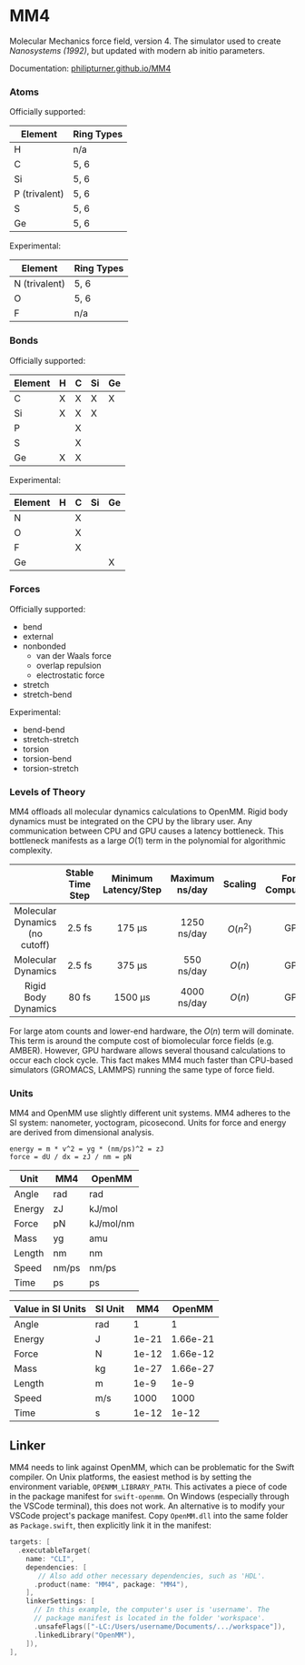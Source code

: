 # MM4

Molecular Mechanics force field, version 4. The simulator used to create _Nanosystems (1992)_, but updated with modern ab initio parameters.

Documentation: [philipturner.github.io/MM4](https://philipturner.github.io/MM4)

### Atoms

Officially supported:

| Element | Ring Types |
| ------- | ---------- |
| H             | n/a  |
| C             | 5, 6 |
| Si            | 5, 6 |
| P (trivalent) | 5, 6 |
| S             | 5, 6 |
| Ge            | 5, 6 |

Experimental:

| Element | Ring Types |
| ------- | ---------- |
| N (trivalent) | 5, 6 |
| O             | 5, 6 |
| F             | n/a  |

### Bonds

Officially supported:

| Element | H | C | Si | Ge |
| ------- | - | - | -- | -- |
| C       | X | X | X  | X  |
| Si      | X | X | X  |    |
| P       |   | X |    |    |
| S       |   | X |    |    |
| Ge      | X | X |    |    |

Experimental:

| Element | H | C | Si | Ge |
| ------- | - | - | -- | -- |
| N       |   | X |    |    |
| O       |   | X |    |    |
| F       |   | X |    |    |
| Ge      |   |   |    | X  |

### Forces

Officially supported:
- bend
- external
- nonbonded
  - van der Waals force
  - overlap repulsion
  - electrostatic force
- stretch
- stretch-bend

Experimental:
- bend-bend
- stretch-stretch
- torsion
- torsion-bend
- torsion-stretch

### Levels of Theory

MM4 offloads all molecular dynamics calculations to OpenMM. Rigid body dynamics must be integrated on the CPU by the library user. Any communication between CPU and GPU causes a latency bottleneck. This bottleneck manifests as a large $O(1)$ term in the polynomial for algorithmic complexity.

|  | Stable Time Step | Minimum Latency/Step | Maximum ns/day | Scaling | Force Computation | Integration |
| :-----------------: | :--------: | :--------: | :-----: | :-: | :-: | :-: |
| Molecular Dynamics (no cutoff) | 2.5 fs |  175 μs | 1250 ns/day | $O(n^2)$ | GPU | GPU |
| Molecular Dynamics             | 2.5 fs |  375 μs | 550 ns/day  | $O(n)$ |  GPU | GPU |
| Rigid Body Dynamics            | 80 fs  | 1500 μs | 4000 ns/day | $O(n)$ |  GPU | CPU |

For large atom counts and lower-end hardware, the $O(n)$ term will dominate. This term is around the compute cost of biomolecular force fields (e.g. AMBER). However, GPU hardware allows several thousand calculations to occur each clock cycle. This fact makes MM4 much faster than CPU-based simulators (GROMACS, LAMMPS) running the same type of force field.

### Units

MM4 and OpenMM use slightly different unit systems. MM4 adheres to the SI system: nanometer, yoctogram, picosecond. Units for force and energy are derived from dimensional analysis.

```
energy = m * v^2 = yg * (nm/ps)^2 = zJ
force = dU / dx = zJ / nm = pN
```

| Unit   | MM4   | OpenMM    |
| ------ | ----- | --------- |
| Angle  | rad   | rad       |
| Energy | zJ    | kJ/mol    |
| Force  | pN    | kJ/mol/nm |
| Mass   | yg    | amu       |
| Length | nm    | nm        |
| Speed  | nm/ps | nm/ps     |
| Time   | ps    | ps        |

| Value in SI Units | SI Unit | MM4   | OpenMM    |
| ----------------- | ------- | ----- | --------- |
| Angle             | rad     | 1     | 1         |
| Energy            | J       | 1e-21 | 1.66e-21  |
| Force             | N       | 1e-12 | 1.66e-12  |
| Mass              | kg      | 1e-27 | 1.66e-27  |
| Length            | m       | 1e-9  | 1e-9      |
| Speed             | m/s     | 1000  | 1000      |
| Time              | s       | 1e-12 | 1e-12     |

## Linker

MM4 needs to link against OpenMM, which can be problematic for the Swift compiler. On Unix platforms, the easiest method is by setting the environment variable, `OPENMM_LIBRARY_PATH`. This activates a piece of code in the package manifest for `swift-openmm`. On Windows (especially through the VSCode terminal), this does not work. An alternative is to modify your VSCode project's package manifest. Copy `OpenMM.dll` into the same folder as `Package.swift`, then explicitly link it in the manifest:

```swift
targets: [
  .executableTarget(
    name: "CLI",
    dependencies: [
       // Also add other necessary dependencies, such as 'HDL'.
      .product(name: "MM4", package: "MM4"),
    ],
    linkerSettings: [
      // In this example, the computer's user is 'username'. The
      // package manifest is located in the folder 'workspace'.
      .unsafeFlags(["-LC:/Users/username/Documents/.../workspace"]),
      .linkedLibrary("OpenMM"),
    ]),
],
```
